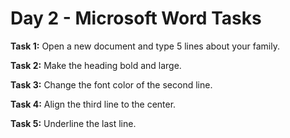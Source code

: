 # Day 2 - Microsoft Word Tasks

**Task 1:** Open a new document and type 5 lines about your family.

**Task 2:** Make the heading bold and large.

**Task 3:** Change the font color of the second line.

**Task 4:** Align the third line to the center.

**Task 5:** Underline the last line.

